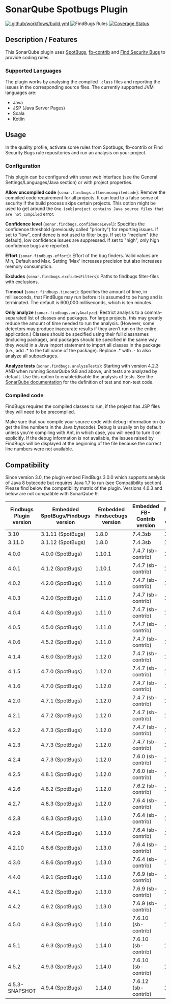 # SonarQube Spotbugs Plugin
[![.github/workflows/build.yml](https://github.com/spotbugs/sonar-findbugs/actions/workflows/build.yml/badge.svg)](https://github.com/spotbugs/sonar-findbugs/actions/workflows/build.yml)
![FindBugs Rules](https://img.shields.io/badge/SpotBugs_rules-956-brightgreen.svg?maxAge=2592000)
[![Coverage Status](https://sonarcloud.io/api/project_badges/measure?project=com.github.spotbugs%3Asonar-findbugs-plugin&metric=coverage)](https://sonarcloud.io/component_measures?id=com.github.spotbugs:sonar-findbugs-plugin&metric=coverage)

## Description / Features

This SonarQube plugin uses [SpotBugs](https://spotbugs.github.io), [fb-contrib](https://github.com/mebigfatguy/fb-contrib) and [Find Security Bugs](https://find-sec-bugs.github.io/) to provide coding rules.

### Supported Languages

The plugin works by analysing the compiled `.class` files and reporting the issues in the corresponding source files. The currently supported JVM languages are:

- Java
- JSP (Java Server Pages)
- Scala
- Kotlin

## Usage

In the quality profile, activate some rules from Spotbugs, fb-contrib or Find Security Bugs rule repositories and run an analysis on your project.

### Configuration
This plugin can be configured with sonar web interface (see the General Settings/Languages/Java section) or with project properties.

**Allow uncompiled code** (`sonar.findbugs.allowuncompiledcode`): Remove the compiled code requirement for all projects. It can lead to a false sense of security if the build process skips certain projects.
This option might be used to get around the `One (sub)project contains Java source files that are not compiled` error.

**Confidence level** (`sonar.findbugs.confidenceLevel`): Specifies the confidence threshold (previously called "priority") for reporting issues. If set to "low", confidence is not used to filter bugs. If set to "medium" (the default), low confidence issues are suppressed. If set to "high", only high confidence bugs are reported.

**Effort** (`sonar.findbugs.effort`): Effort of the bug finders. Valid values are Min, Default and Max. Setting 'Max' increases precision but also increases memory consumption.

**Excludes** (`sonar.findbugs.excludesFilters`): Paths to findbugs filter-files with exclusions.

**Timeout** (`sonar.findbugs.timeout`): Specifies the amount of time, in milliseconds, that FindBugs may run before it is assumed to be hung and is terminated. The default is 600,000 milliseconds, which is ten minutes.

**Only analyze** (`sonar.findbugs.onlyAnalyze`): Restrict analysis to a comma-separated list of classes and packages. For large projects, this may greatly reduce the amount of time needed to run the analysis. (However, some detectors may produce inaccurate results if they aren’t run on the entire application.) Classes should be specified using their full classnames (including package), and packages should be specified in the same way they would in a Java import statement to import all classes in the package (i.e., add .* to the full name of the package). Replace .* with .- to also analyze all subpackages.

**Analyze tests** (`sonar.findbugs.analyzeTests`): Starting with version 4.2.3 AND when running SonarQube 9.8 and above, unit tests are analyzed by default. Use this option to enable/disable the analysis of tests. See the [SonarQube documentation](https://docs.sonarqube.org/latest/project-administration/narrowing-the-focus/) for the definition of test and non-test code.

### Compiled code

FindBugs requires the compiled classes to run, if the project has JSP files they will need to be precompiled.

Make sure that you compile your source code with debug information on (to get the line numbers in the Java bytecode). Debug is usually on by default unless you're compiling with Ant, in which case, you will need to turn it on explicitly. If the debug information is not available, the issues raised by FindBugs will be displayed at the beginning of the file because the correct line numbers were not available.


## Compatibility

Since version 3.0, the plugin embed FindBugs 3.0.0 which supports analysis of Java 8 bytecode but requires Java 1.7 to run (see Compatibility section). Please find below the compatibility matrix of the plugin.
Versions 4.0.3 and below are not compatible with SonarQube 9.

Findbugs Plugin version|Embedded SpotBugs/Findbugs version|Embedded Findsecbugs version|Embedded FB-Contrib version|Minimal Java version|Supported SonarQube version|Minimum sonar-java version|
-----------------------|----------------------------------|----------------------------|---------------------------|--------------------|-----------------|------------------
3.10                   | 3.1.11 (SpotBugs)                | 1.8.0                      | 7.4.3sb                   | 1.8|7.6-8.9|5.10.1.16922
3.11.0                 | 3.1.12 (SpotBugs)                | 1.8.0                      | 7.4.3sb                   | 1.8|7.6-8.9|5.10.1.16922
4.0.0                  | 4.0.0 (SpotBugs)                 | 1.10.1                     | 7.4.7 (sb-contrib)        | 1.8|7.6-8.9|5.10.1.16922
4.0.1                  | 4.1.2 (SpotBugs)                 | 1.10.1                     | 7.4.7 (sb-contrib)        | 1.8|7.9-8.9|5.10.1.16922
4.0.2                  | 4.2.0 (SpotBugs)                 | 1.11.0                     | 7.4.7 (sb-contrib)        | 1.8|7.9-8.9|5.10.1.16922
4.0.3                  | 4.2.0 (SpotBugs)                 | 1.11.0                     | 7.4.7 (sb-contrib)        | 1.8|7.9-8.9|5.10.1.16922
4.0.4                  | 4.4.0 (SpotBugs)                 | 1.11.0                     | 7.4.7 (sb-contrib)        | 1.8|7.9-25.5|5.10.1.16922
4.0.5                  | 4.5.0 (SpotBugs)                 | 1.11.0                     | 7.4.7 (sb-contrib)        | 1.8|7.9-25.5|5.10.1.16922
4.0.6                  | 4.5.2 (SpotBugs)                 | 1.11.0                     | 7.4.7 (sb-contrib)        | 1.8|7.9-25.5|5.10.1.16922
4.1.4                  | 4.6.0 (SpotBugs)                 | 1.12.0                     | 7.4.7 (sb-contrib)        | 1.8|7.9-25.5|5.10.1.16922
4.1.5                  | 4.7.0 (SpotBugs)                 | 1.12.0                     | 7.4.7 (sb-contrib)        | 1.8|7.9-25.5|5.10.1.16922
4.1.6                  | 4.7.0 (SpotBugs)                 | 1.12.0                     | 7.4.7 (sb-contrib)        | 1.8|7.9-25.5|5.10.1.16922
4.2.0                  | 4.7.1 (SpotBugs)                 | 1.12.0                     | 7.4.7 (sb-contrib)        | 1.8|7.9-25.5|5.10.1.16922
4.2.1                  | 4.7.2 (SpotBugs)                 | 1.12.0                     | 7.4.7 (sb-contrib)        | 1.8|7.9-25.5|5.10.1.16922
4.2.2                  | 4.7.3 (SpotBugs)                 | 1.12.0                     | 7.4.7 (sb-contrib)        | 1.8|7.9-25.5|5.10.1.16922
4.2.3                  | 4.7.3 (SpotBugs)                 | 1.12.0                     | 7.4.7 (sb-contrib)        | 1.8|7.9-25.5|5.10.1.16922
4.2.4                  | 4.7.3 (SpotBugs)                 | 1.12.0                     | 7.6.0 (sb-contrib)        | 1.8|7.9-25.5|5.10.1.16922
4.2.5                  | 4.8.1 (SpotBugs)                 | 1.12.0                     | 7.6.0 (sb-contrib)        | 1.8|7.9-25.5|5.10.1.16922
4.2.6                  | 4.8.2 (SpotBugs)                 | 1.12.0                     | 7.6.2 (sb-contrib)        | 1.8|7.9-25.5|5.10.1.16922
4.2.7                  | 4.8.3 (SpotBugs)                 | 1.12.0                     | 7.6.4 (sb-contrib)        | 1.8|7.9-25.5|5.10.1.16922
4.2.8                  | 4.8.3 (SpotBugs)                 | 1.13.0                     | 7.6.4 (sb-contrib)        | 1.8|7.9-25.5|5.10.1.16922
4.2.9                  | 4.8.4 (SpotBugs)                 | 1.13.0                     | 7.6.4 (sb-contrib)        | 1.8|7.9-25.5|5.10.1.16922
4.2.10                 | 4.8.6 (SpotBugs)                 | 1.13.0                     | 7.6.4 (sb-contrib)        | 1.8|7.9-25.5|5.10.1.16922
4.3.0                  | 4.8.6 (SpotBugs)                 | 1.13.0                     | 7.6.4 (sb-contrib)        |  17|9.9-25.5|8.0.1.36337
4.4.0                  | 4.9.1 (SpotBugs)                 | 1.13.0                     | 7.6.9 (sb-contrib)        |  17|9.9-25.5|8.0.1.36337
4.4.1                  | 4.9.2 (SpotBugs)                 | 1.13.0                     | 7.6.9 (sb-contrib)        |  17|9.9-25.5|8.0.1.36337
4.4.2                  | 4.9.2 (SpotBugs)                 | 1.13.0                     | 7.6.9 (sb-contrib)        |  17|9.9-25.5|8.0.1.36337
4.5.0                  | 4.9.3 (SpotBugs)                 | 1.14.0                     | 7.6.10 (sb-contrib)        |  17|9.9-25.5|8.0.1.36337
4.5.1                  | 4.9.3 (SpotBugs)                 | 1.14.0                     | 7.6.10 (sb-contrib)        |  17|9.9~|8.0.1.36337
4.5.2                  | 4.9.3 (SpotBugs)                 | 1.14.0                     | 7.6.10 (sb-contrib)        |  17|9.9~|8.0.1.36337
4.5.3-SNAPSHOT         | 4.9.4 (SpotBugs)                 | 1.14.0                     | 7.6.12 (sb-contrib)        |  17|9.9~|8.0.1.36337
